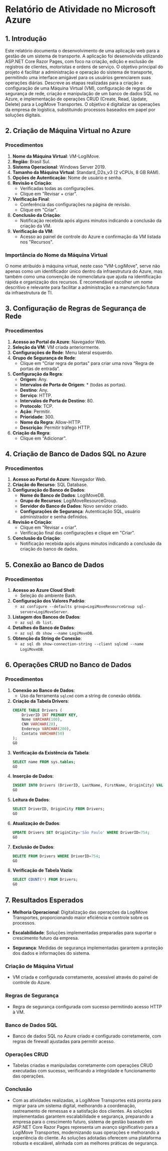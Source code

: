# Relatório de Atividade no Microsoft Azure

## 1. Introdução

Este relatório documenta o desenvolvimento de uma aplicação web para a gestão de um sistema de transporte. A aplicação foi desenvolvida utilizando ASP.NET Core Razor Pages, com foco na criação, edição e exclusão de registros de clientes, motoristas e ordens de serviço. O objetivo principal do projeto é facilitar a administração e operação do sistema de transporte, permitindo uma interface amigável para os usuários gerenciarem suas operações diárias. Descreve as etapas realizadas para a criação e configuração de uma Máquina Virtual (VM), configuração de regras de segurança de rede, criação e manipulação de um banco de dados SQL no Azure, e implementação de operações CRUD (Create, Read, Update, Delete) para a LogiMove Transportes. O objetivo é digitalizar as operações da empresa de logística, substituindo processos baseados em papel por soluções digitais.

## 2. Criação de Máquina Virtual no Azure

### Procedimentos
1. **Nome da Máquina Virtual**: VM-LogiMove.
2. **Região**: Brasil Sul.
3. **Sistema Operacional**: Windows Server 2019.
4. **Tamanho da Máquina Virtual**: Standard_D2s_v3 (2 vCPUs, 8 GB RAM).
5. **Opções de Autenticação**: Nome de usuário e senha.
6. **Revisão e Criação**:
   - Verificadas todas as configurações.
   - Clique em "Revisar + criar".
7. **Verificação Final**:
   - Conferência das configurações na página de revisão.
   - Clique em "Criar".
8. **Conclusão da Criação**:
   - Notificação recebida após alguns minutos indicando a conclusão da criação da VM.
9. **Verificação da VM**:
   - Acesso ao painel de controle do Azure e confirmação da VM listada nos "Recursos".
   
### Importância do Nome da Máquina Virtual

O nome atribuído à máquina virtual, neste caso "VM-LogiMove", serve não apenas como um identificador único dentro da infraestrutura do Azure, mas também como uma convenção de nomenclatura que ajuda na identificação rápida e organização dos recursos. É recomendável escolher um nome descritivo e relevante para facilitar a administração e a manutenção futura da infraestrutura de TI.

## 3. Configuração de Regras de Segurança de Rede

### Procedimentos
1. **Acesso ao Portal do Azure**: Navegador Web.
2. **Seleção da VM**: VM criada anteriormente.
3. **Configurações de Rede**: Menu lateral esquerdo.
4. **Grupo de Segurança de Rede**:
   - Clique em "Criar regra de portas" para criar uma nova “Regra de portas de entrada”.
5. **Configuração da Regra**:
   - **Origem**: Any.
   - **Intervalos de Porta de Origem**: * (todas as portas).
   - **Destino**: Any.
   - **Serviço**: HTTP.
   - **Intervalos de Porta de Destino**: 80.
   - **Protocolo**: TCP.
   - **Ação**: Permitir.
   - **Prioridade**: 300.
   - **Nome da Regra**: Allow-HTTP.
   - **Descrição**: Permitir tráfego HTTP.
6. **Criação da Regra**:
   - Clique em "Adicionar".

## 4. Criação de Banco de Dados SQL no Azure

### Procedimentos
1. **Acesso ao Portal do Azure**: Navegador Web.
2. **Criação do Recurso**: SQL Database.
3. **Configuração do Banco de Dados**:
   - **Nome do Banco de Dados**: LogiMoveDB.
   - **Grupo de Recursos**: LogiMoveResourceGroup.
   - **Servidor do Banco de Dados**: Novo servidor criado.
   - **Configurações de Segurança**: Autenticação SQL, usuário administrador e senha definidos.
4. **Revisão e Criação**:
   - Clique em "Revisar + criar".
   - Verificação final das configurações e clique em "Criar".
5. **Conclusão da Criação**:
   - Notificação recebida após alguns minutos indicando a conclusão da criação do banco de dados.

## 5. Conexão ao Banco de Dados

### Procedimentos
1. **Acesso ao Azure Cloud Shell**:
   - Seleção do ambiente Bash.
2. **Configuração dos Valores Padrão**:
   - `az configure --defaults group=LogiMoveResourceGroup sql-server=LogiMoveServer`.
3. **Listagem dos Bancos de Dados**:
   - `az sql db list`.
4. **Detalhes do Banco de Dados**:
   - `az sql db show --name LogiMoveDB`.
5. **Obtenção da String de Conexão**:
   - `az sql db show-connection-string --client sqlcmd --name LogiMoveDB`.

## 6. Operações CRUD no Banco de Dados

### Procedimentos
1. **Conexão ao Banco de Dados**:
   - Uso da ferramenta `sqlcmd` com a string de conexão obtida.
2. **Criação da Tabela Drivers**:
   ```sql
   CREATE TABLE Drivers (
       DriverID INT PRIMARY KEY,
       Nome VARCHAR(100),
       CNH VARCHAR(20),
       Endereço VARCHAR(200),
       Contato VARCHAR(50)
   );
   GO
   ```
3. **Verificação da Existência da Tabela**:
   ```sql
   SELECT name FROM sys.tables;
   GO
   ```
4. **Inserção de Dados**:
   ```sql
   INSERT INTO Drivers (DriverID, LastName, FirstName, OriginCity) VALUES (754, 'Silva', 'João', 'Rio de Janeiro');
   GO
   ```
5. **Leitura de Dados**:
   ```sql
   SELECT DriverID, OriginCity FROM Drivers;
   GO
   ```
6. **Atualização de Dados**:
   ```sql
   UPDATE Drivers SET OriginCity='São Paulo' WHERE DriverID=754;
   GO
   ```
7. **Exclusão de Dados**:
   ```sql
   DELETE FROM Drivers WHERE DriverID=754;
   GO
   ```
8. **Verificação de Tabela Vazia**:
   ```sql
   SELECT COUNT(*) FROM Drivers;
   GO
   ```

## 7. Resultados Esperados

- **Melhoria Operacional**: Digitalização das operações da LogiMove Transportes, proporcionando maior eficiência e controle sobre os processos.

- **Escalabilidade**: Soluções implementadas preparadas para suportar o crescimento futuro da empresa.

- **Segurança**: Medidas de segurança implementadas garantem a proteção dos dados e informações do sistema.

### Criação de Máquina Virtual
- VM criada e configurada corretamente, acessível através do painel de controle do Azure.

### Regras de Segurança
- Regra de segurança configurada com sucesso permitindo acesso HTTP à VM.

### Banco de Dados SQL
- Banco de dados SQL no Azure criado e configurado corretamente, com regras de firewall ajustadas para permitir acesso.

### Operações CRUD
- Tabelas criadas e manipuladas corretamente com operações CRUD executadas com sucesso, verificando a integridade e funcionamento das operações.

### Conclusão
- Com as atividades realizadas, a LogiMove Transportes está pronta para migrar para um sistema digital, melhorando a coordenação, rastreamento de remessas e a satisfação dos clientes. As soluções implementadas garantem escalabilidade e segurança, preparando a empresa para o crescimento futuro, sistema de gestão baseado em ASP.NET Core Razor Pages representa um avanço significativo para a LogiMove Transportes, modernizando suas operações e melhorando a experiência do cliente. As soluções adotadas oferecem uma plataforma robusta e escalável, alinhada com as melhores práticas de segurança.
